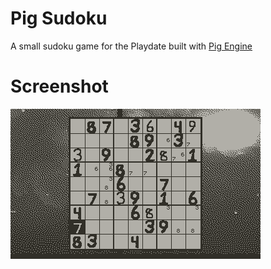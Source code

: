 # Pig Sudoku
A small sudoku game for the Playdate built with [Pig Engine](https://github.com/PiggybankStudios/PigEngine)

# Screenshot
![Screenshot](/release/screenshots/screenshot_0_1.png)